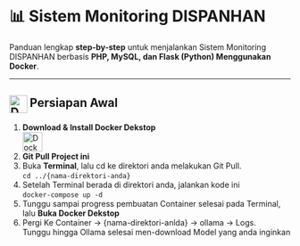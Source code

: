 <h1>📊 Sistem Monitoring DISPANHAN</h1>

<p>Panduan lengkap <strong>step-by-step</strong> untuk menjalankan Sistem Monitoring DISPANHAN berbasis <strong>PHP, MySQL, dan Flask (Python) Menggunakan Docker</strong>.</p>

<hr/>

<h2><img src="https://www.docker.com/wp-content/uploads/2022/03/Moby-logo.png" alt="Docker Icon" style="height: 1.5em; vertical-align: middle;"> Persiapan Awal</h2>

<ol>
  <li>
    <strong>Download & Install Docker Dekstop</strong><br/>
    <a href="https://www.docker.com/products/docker-desktop/">
      <img src="https://i.postimg.cc/vZmNGz0w/docker-download.png" alt="Docker Dekstop" style="height: 2.5em; vertical-align: middle;">
    </a>
  </li>
  <li>
    <strong>Git Pull Project ini</strong>
  </li>
  <li>
    Buka <strong>Terminal</strong>, lalu cd ke direktori anda melakukan Git Pull.<br/>
    <code>cd ../{nama-direktori-anda}</code>
  </li>
  <li>Setelah Terminal berada di direktori anda, jalankan kode ini<br/>
    <code>docker-compose up -d</code>
  </li>
  <li>Tunggu sampai progress pembuatan Container selesai pada Terminal, lalu <strong>Buka Docker Dekstop</strong>
  </li>
  <li>Pergi Ke Container -> {nama-direktori-anlda} -> ollama -> Logs.<br/>
  Tunggu hingga Ollama selesai men-download Model yang anda inginkan
  </li>
</ol>